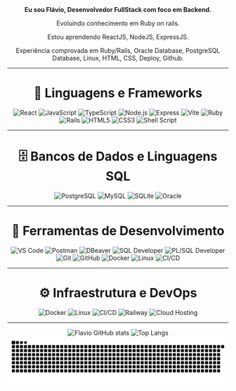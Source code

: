 
<body align="center";>
 <div align="center">
  <strong> Eu sou Flávio, Desenvolvedor FullStack com foco em Backend. </strong>
  
  Evoluindo conhecimento em Ruby on rails.
  
  Estou aprendendo ReactJS, NodeJS, ExpressJS.

  Experiência comprovada em Ruby/Rails, Oracle Database, PostgreSQL Database, Linux, HTML, CSS, Deploy, Github.
 </div>
 <hr>
 
 <h1 align="center">🧠 Linguagens e Frameworks</h1>
 
 <div align="center"> 
 
![React](https://img.shields.io/badge/React-20232A?style=for-the-badge&logo=react&logoColor=61DAFB)
![JavaScript](https://img.shields.io/badge/JavaScript-F7DF1E?style=for-the-badge&logo=javascript&logoColor=black)
![TypeScript](https://img.shields.io/badge/TypeScript-3178C6?style=for-the-badge&logo=typescript&logoColor=white)
![Node.js](https://img.shields.io/badge/Node.js-339933?style=for-the-badge&logo=nodedotjs&logoColor=white)
![Express](https://img.shields.io/badge/Express.js-000000?style=for-the-badge&logo=express&logoColor=white)
![Vite](https://img.shields.io/badge/Vite-646CFF?style=for-the-badge&logo=vite&logoColor=white)
![Ruby](https://img.shields.io/badge/Ruby-CC342D?style=for-the-badge&logo=ruby&logoColor=white)
![Rails](https://img.shields.io/badge/Ruby_on_Rails-CC0000?style=for-the-badge&logo=rubyonrails&logoColor=white)
![HTML5](https://img.shields.io/badge/HTML5-E34F26?style=for-the-badge&logo=html5&logoColor=white)
![CSS3](https://img.shields.io/badge/CSS3-1572B6?style=for-the-badge&logo=css3&logoColor=white)
![Shell Script](https://img.shields.io/badge/Shell_Script-121011?style=for-the-badge&logo=gnu-bash&logoColor=white)


 </div>
 
 <hr>

 <h1 align="center">🗄️ Bancos de Dados e Linguagens SQL</h1>
 
 <div align="center"> 
 
![PostgreSQL](https://img.shields.io/badge/PostgreSQL-336791?style=for-the-badge&logo=postgresql&logoColor=white)
![MySQL](https://img.shields.io/badge/MySQL-005C84?style=for-the-badge&logo=mysql&logoColor=white)
![SQLite](https://img.shields.io/badge/SQLite-003B57?style=for-the-badge&logo=sqlite&logoColor=white)
![Oracle](https://img.shields.io/badge/Oracle-F80000?style=for-the-badge&logo=oracle&logoColor=white)


 </div>
 

 <hr>
 
 <h1 align="center">🧰 Ferramentas de Desenvolvimento</h1>
 <div align="center"> 
  
![VS Code](https://img.shields.io/badge/VS_Code-007ACC?style=for-the-badge&logo=visualstudiocode&logoColor=white)
![Postman](https://img.shields.io/badge/Postman-FF6C37?style=for-the-badge&logo=postman&logoColor=white)
![DBeaver](https://img.shields.io/badge/DBeaver-372923?style=for-the-badge&logo=dbeaver&logoColor=white)
![SQL Developer](https://img.shields.io/badge/SQL_Developer-F80000?style=for-the-badge&logo=oracle&logoColor=white)
![PL/SQL Developer](https://img.shields.io/badge/PL/SQL_Developer-F80000?style=for-the-badge&logo=oracle&logoColor=white)
![Git](https://img.shields.io/badge/Git-F05032?style=for-the-badge&logo=git&logoColor=white)
![GitHub](https://img.shields.io/badge/GitHub-181717?style=for-the-badge&logo=github&logoColor=white)
![Docker](https://img.shields.io/badge/Docker-2496ED?style=for-the-badge&logo=docker&logoColor=white)
![Linux](https://img.shields.io/badge/Linux-FCC624?style=for-the-badge&logo=linux&logoColor=black)
![CI/CD](https://img.shields.io/badge/CI/CD-0A0A0A?style=for-the-badge&logo=githubactions&logoColor=white)

 </div>

 <hr>

 
 <h1 align="center">⚙️ Infraestrutura e DevOps</h1>
 <div align="center"
  
![Docker](https://img.shields.io/badge/Docker-2496ED?style=for-the-badge&logo=docker&logoColor=white)
![Linux](https://img.shields.io/badge/Linux-FCC624?style=for-the-badge&logo=linux&logoColor=black)
![CI/CD](https://img.shields.io/badge/CI/CD-0A0A0A?style=for-the-badge&logo=githubactions&logoColor=white)
![Railway](https://img.shields.io/badge/Railway-000000?style=for-the-badge&logo=railway&logoColor=white)
![Cloud Hosting](https://img.shields.io/badge/Cloud_Hosting-4285F4?style=for-the-badge&logo=googlecloud&logoColor=white)

</div>
 <hr>
 
 <div align="center">
 
 ![Flavio GitHub stats](https://github-readme-stats.vercel.app/api?username=Flavio-LP&show_icons=true&theme=react)
 ![Top Langs](https://github-readme-stats.vercel.app/api/top-langs/?username=Flavio-LP&layout=compact&theme=react)
 ![Snake animation](https://github.com/Flavio-LP/Flavio-LP/blob/output/github-snake-dark.svg)
 
 </div>
<body>     
   
